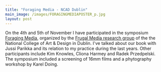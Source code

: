 ```yaml
---
title: "Foraging Media - NCAD Dublin"
main_image: /images/FORAGINGMEDIAPOSTER_p.jpg
layout: post
---
```


On the 4th and 5th of November I have participated in the symposium <a href="https://www.ncad.ie/news/view/foraging-media-eco-materialist-media-practices-in-a-digital-era">Foraging Media</a>, organized by the <a href="https://www.instagram.com/frugalmediaresearchgroup/">Frugal Media research group</a> of the the National College of Art & Design in Dublin. I've talked about our book with Jussi Parikka and its relation to my practice during the last years. Other participants include Kim Knowles, Cliona Harmey and Radek Przedpelski. The symposium included a screening of 16mm films and a phytography workshop by Karel Doing.